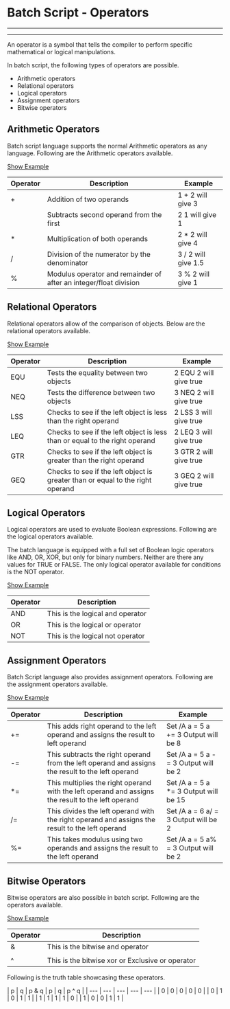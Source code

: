 # Batch Script - Operators

---



---

An operator is a symbol that tells the compiler to perform specific mathematical or logical manipulations.

In batch script, the following types of operators are possible.

* Arithmetic operators
* Relational operators
* Logical operators
* Assignment operators
* Bitwise operators

## Arithmetic Operators

Batch script language supports the normal Arithmetic operators as any language. Following are the Arithmetic operators available.

[Show Example](/batch_script/batch_script_arithmetic_operators.htm)

| Operator | Description | Example |
| --- | --- | --- |
| &plus; | Addition of two operands | 1 &plus; 2 will give 3 |
|  | Subtracts second operand from the first | 2 1 will give 1 |
| \* | Multiplication of both operands | 2 \* 2 will give 4 |
| / | Division of the numerator by the denominator | 3 / 2 will give 1.5 |
| % | Modulus operator and remainder of after an integer/float division | 3 % 2 will give 1 |

## Relational Operators

Relational operators allow of the comparison of objects. Below are the relational operators available.

[Show Example](/batch_script/batch_script_relational_operators.htm)

| Operator | Description | Example |
| --- | --- | --- |
| EQU | Tests the equality between two objects | 2 EQU 2 will give true |
| NEQ | Tests the difference between two objects | 3 NEQ 2 will give true |
| LSS | Checks to see if the left object is less than the right operand | 2 LSS 3 will give true |
| LEQ | Checks to see if the left object is less than or equal to the right operand | 2 LEQ 3 will give true |
| GTR | Checks to see if the left object is greater than the right operand | 3 GTR 2 will give true |
| GEQ | Checks to see if the left object is greater than or equal to the right operand | 3 GEQ 2 will give true |

## Logical Operators

Logical operators are used to evaluate Boolean expressions. Following are the logical operators available.

The batch language is equipped with a full set of Boolean logic operators like AND, OR, XOR, but only for binary numbers. Neither are there any values for TRUE or FALSE. The only logical operator available for conditions is the NOT operator.

[Show Example](/batch_script/batch_script_logical_operators.htm)

| Operator | Description |
| --- | --- |
| AND | This is the logical and operator |
| OR | This is the logical or operator |
| NOT | This is the logical not operator |

## Assignment Operators

Batch Script language also provides assignment operators. Following are the assignment operators available.

[Show Example](/batch_script/batch_script_assignment_operators.htm)

| Operator | Description | Example |
| --- | --- | --- |
| &plus;= | This adds right operand to the left operand and assigns the result to left operand | Set /A a = 5  a &plus;= 3  Output will be 8 |
| -= | This subtracts the right operand from the left operand and assigns the result to the left operand | Set /A a = 5  a -= 3  Output will be 2 |
| \*= | This multiplies the right operand with the left operand and assigns the result to the left operand | Set /A a = 5  a \*= 3  Output will be 15 |
| /= | This divides the left operand with the right operand and assigns the result to the left operand | Set /A a = 6  a/ = 3  Output will be 2 |
| %= | This takes modulus using two operands and assigns the result to the left operand | Set /A a = 5  a% = 3  Output will be 2 |

## Bitwise Operators

Bitwise operators are also possible in batch script. Following are the operators available.

[Show Example](/batch_script/batch_script_bitwise_operators.htm)

| Operator | Description |
| --- | --- |
| & | This is the bitwise and operator |
| | | This is the bitwise or operator |
| ^ | This is the bitwise xor or Exclusive or operator |

Following is the truth table showcasing these operators.

| p | q | p & q | p | q | p ^ q |
| --- | --- | --- | --- | --- |
| 0 | 0 | 0 | 0 | 0 |
| 0 | 1 | 0 | 1 | 1 |
| 1 | 1 | 1 | 1 | 0 |
| 1 | 0 | 0 | 1 | 1 |

